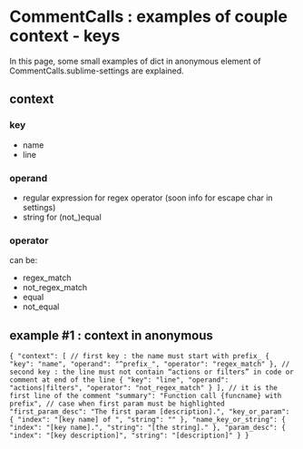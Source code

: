 # CommentCalls : examples of couple context - keys

In this page, some small examples of dict in anonymous element of CommentCalls.sublime-settings are explained.

## context
### key
- name
- line
### operand
- regular expression for regex operator (soon info for escape char in settings)
- string for (not_)equal
### operator
can be:
- regex_match
- not_regex_match
- equal
- not_equal

## example #1 : context in anonymous
`{
			"context":
			[
			// first key : the name must start with prefix_
				{
					"key": "name",
					"operand": "^prefix_",
					"operator": "regex_match"
				},
			// second key : the line must not contain “actions or filters” in code or comment at end of the line
				{
					"key": "line",
					"operand": "actions|filters",
					"operator": "not_regex_match"
				}
			],
			// it is the first line of the comment
			"summary": "Function call {funcname} with prefix",
			// case when first param must be highlighted
			"first_param_desc": "The first param [description].",
			"key_or_param":
			{
				"index": "[key name] of ",
				"string": ""
			},
			"name_key_or_string":
			{
				"index": "[key name].",
				"string": "[the string]."
			},
			"param_desc":
			{
				"index": "[key description]",
				"string": "[description]"
			}
}`